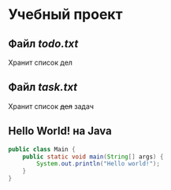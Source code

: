 # Учебный проект


## Файл *todo.txt*

Хранит список дел


## Файл *task.txt*

Хранит список ~~дел~~ задач


## Hello World! на Java


```java
public class Main {
    public static void main(String[] args) {
        System.out.println("Hello world!");
    }
}
```